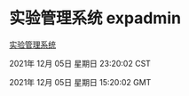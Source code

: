 # 实验管理系统 expadmin
[实验管理系统](http://59.174.25.102:56808/expadmin-782313d2-e1b1-4ea7-932e-3a55e6a1a4d0/)

2021年 12月 05日 星期日 23:20:02 CST

2021年 12月 05日 星期日 15:20:02 GMT
